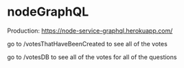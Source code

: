 # nodeGraphQL

Production: https://node-service-graphql.herokuapp.com/

go to /votesThatHaveBeenCreated to see all of the votes

go to /votesDB to see all of the votes for all of the questions